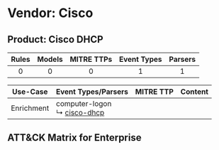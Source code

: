 Vendor: Cisco
=============
Product: Cisco DHCP
-------------------
| Rules | Models | MITRE TTPs | Event Types | Parsers |
|:-----:|:------:|:----------:|:-----------:|:-------:|
|   0   |   0    |     0      |      1      |    1    |

|  Use-Case  | Event Types/Parsers                                                         | MITRE TTP | Content                                             |
|:----------:| --------------------------------------------------------------------------- | --------- | --------------------------------------------------- |
| Enrichment |  computer-logon<br> ↳ [cisco-dhcp](Parsers/parserContent_cisco-dhcp.md)<br> |           | [](Rules_Models/r_m_cisco_cisco_dhcp_Enrichment.md) |

ATT&CK Matrix for Enterprise
----------------------------
